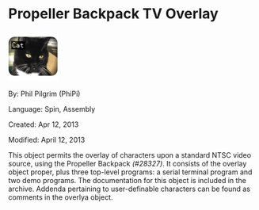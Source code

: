 # Propeller Backpack TV Overlay

![overlay_icon.gif](overlay_icon.gif)

By: Phil Pilgrim (PhiPi)

Language: Spin, Assembly

Created: Apr 12, 2013

Modified: April 12, 2013

This object permits the overlay of characters upon a standard NTSC video source, using the Propeller Backpack _(#28327)_. It consists of the overlay object proper, plus three top-level programs: a serial terminal program and two demo programs. The documentation for this object is included in the archive. Addenda pertaining to user-definable characters can be found as comments in the overlya object.
